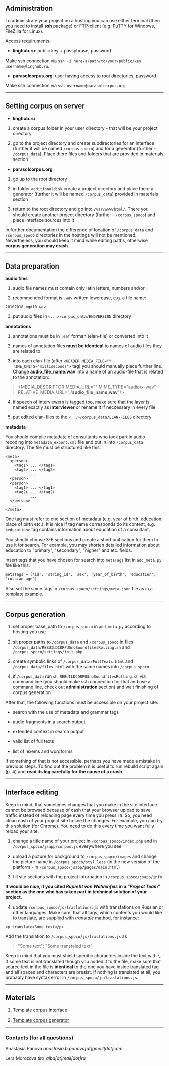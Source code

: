 ## Administration

To administrate your project on a hosting you can use either terminal (then you need to install **ssh** package) or FTP-client (e.g. PuTTY for Windows, FileZilla for Linux).

Access requiruments:

- **linghub.ru**: public key + passphrase, password

Make ssh connection via `ssh -i here/a/path/to/your/public/key username@linghub.ru`.

- **parasolcorpus.org**: user having access to root directories, password

Make ssh connection via `ssh username@parasolcorpus.org`.

---

## Setting corpus on server

- **linghub.ru**

1. create a corpus folder in your user directory - that will be your project directory

2. go to the project directory and create subdirectories for an interface (further it will be named `/corpus_spoco`) and for a generator (further - `/corpus_data`). Place there files and folders that are provided in materials section

- **parasolcorpus.org**

1. go up to the root directory

2. in folder `аdditionaldisk` create a project directory and place there a generator (further it will be named  `/corpus_data`) provided in materials section 

3. return to the root directory and go into `/var/www/html/`. There you should create another project directory (further - `/corpus_spoco`) and place interface sources into it

In further documentation the difference of location of `/corpus_data` and `/corpus_spoco` directories in the hostings will not be mentioned. Nevertheless, you should keep it mind while editing paths, otherwise **corpus generation may crash**.

---

## Data preparation

**audio files**

1. audio file names must contain only latin letters, numbers and/or \_

2. recommended format is `.wav` written lowercase, e.g. a file name:

`20102018_mgd10.wav`

3. put audio files in `<...>/corpus_data/ENDVERSION` directory

**annotations**

1. annotations must be in `.eaf` forman (elan-file) or converted into it

2. names of annotation files **must be identical** to names of audio files they are related to

3. into each elan-file (after `<HEADER MEDIA_FILE="" TIME_UNITS="milliseconds">` tag) you should manually place further line. Change **audio_file_name.wav** into a name of an audio-file that is related to the annotation:

> <MEDIA_DESCRIPTOR MEDIA_URL="" MIME_TYPE="audio/x-wav" RELATIVE_MEDIA_URL="./**audio_file_name.wav**"/>

4. if speech of interviewers is tagged too, make sure that the layer is named exactly as **Interviewer** or rename it if neccessary in every file

5. put edited elan-files to the `<...>/corpus_data/ELAN-FILES` directory

**metadata**

You should compile metadata of consultants who took part in audio recoding into `metadata_export.xml` file and put in into `/corpus_data` directory. The file must be structured like this:
```
<meta>
  <person>
    <tag1> ... </tag1>
    <tag2> ... </tag2>
           ...
  <person>
  <person>
    <tag1> ... </tag1>
    <tag2> ... </tag2>
           ...
  </person>
  ...
</meta>
```
One tag must refer to one section of metadata (e.g. year of birth, education, place of birth etc.). It is nice if tag name corresponds do its content, e.g. `<education>` tag contains information about education of a consultant.

You should choose 3-6 sections and create a short unification for them to use it for search. For example, you may shorten detailed information about education to "primary", "secondary", "higher" and etc. fields.

Insert tags that you have chosen for search into `metaTags` list in `add_meta.py` file like this:

`metaTags = ['id', 'string_id', 'sex', 'year_of_birth', 'education', 'russian_age']`

Also set the same tags in `/corpus_spoco/settings/meta.json` file as in a template example.

---

## Corpus generation

1. set proper base_path to `/corpus_spoco` in `add_meta.py` according to hosting you use

2. sit proper paths to `/corpus_data` and `/corpus_spoco` in files `/corpus_data/REBUILDCORPUSnoSoundfilesRolling.sh` and `/corpus_spoco/settings/init.php`

3. create symbolic links of `/corpus_data/FullTexts.html` and `/corpus_data/files_html` with the same names into `/corpus_spoco`

4. if `/corpus_data` run `sh REBUILDCORPUSnoSoundfilesRolling.sh` via command line (you should make ssh connection for that and use a command line, check out **administration** section) and wait finishing of corpus generation

After that, the following functions must be accessible on your project site:

- search with the use of metadata and grammar tags

- audio fragments in a search output

- extended context in search output

- valid list of full texts

- list of lexems and wordforms

If something of that is not accessible, perhaps you have made a mistake in previous steps. To find out the problem it is useful to run rebuild script again (p. 4) and **read its log carefully for the cause of a crash**.

---

## Interface editing

Keep in mind, that sometimes changes that you make in the site interface cannot be browsed because of cash that your browser upload to save traffic instead of reloading page every time you press `f5`. So, you need clean cash of your project site to see the changes. For example, you can try [this solution](http://woocomp.ru/google-shrome-ochistka-kesha-otdelnogo-sajta-i-polnaya) (for Chrome). You need to do this every time you want fully reload your site.

1. change a title name of your project in `/corpus_spoco/index.php` and in `/corpus_spoco/jsapp/corpus.js` everywhere you see

2. upload a picture for background to `/corpus_spoco/images` and change the picture name in `/corpus_spoco/styl.less` (in the new version of the platform - in `/corpus_spoco/jsapp/pages/main.html`)

3. fill site sections with the project infornation in `/corpus_spoco/jsapp/info`

**It would be nice, if you cited _Rupreht von Waldenfels_ in a _"Project Team"_ section as the one who has taken part in technical solution of your project.**

4. update `/corpus_spoco/js/traslations.js` with transtations on Russian or other languages. Make sure, that all tags, which contents you would like to translate, are supplied with _transtale_ mathod, for instance:

`<p translate>Some text</p>`

Add the translation to `/corpus_spoco/js/traslations.js` as

> "Some text": "Some transtaled text"

Keep in mind that you must shield specific characters inside the text with `\`. If some text is not translated though you added it to the file, make sure that source text in the file is **identical** to the one you have inside translated tag and all spaces and characters are presist. If nothing is translated at all, you probably have syntax error in `/corpus_spoco/js/traslations.js`.

---

## Materials

1. [Template corpus interface](https://bitbucket.org/michauw/spoco/src/master/)

2. [Template corpus generator](https://drive.google.com/open?id=1V3Wyq3LL7t7b5JxSCtRiOnJ_gYfD8TEz)

---

### Contacts (for all questions)

Anastasia Panova *anastasia.b.panova[at]gmail[dot]com*

Lera Morozova *tito_alba[at]mail[dot]ru*
